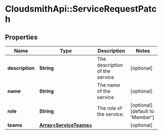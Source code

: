 # CloudsmithApi::ServiceRequestPatch

## Properties
Name | Type | Description | Notes
------------ | ------------- | ------------- | -------------
**description** | **String** | The description of the service | [optional] 
**name** | **String** | The name of the service | [optional] 
**role** | **String** | The role of the service. | [optional] [default to &#39;Member&#39;]
**teams** | [**Array&lt;ServiceTeams&gt;**](ServiceTeams.md) |  | [optional] 


